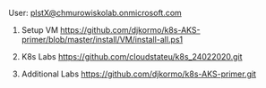 User: plstX@chmurowiskolab.onmicrosoft.com

1. Setup VM
https://github.com/djkormo/k8s-AKS-primer/blob/master/install/VM/install-all.ps1

2. K8s Labs
https://github.com/cloudstateu/k8s_24022020.git

3. Additional Labs
https://github.com/djkormo/k8s-AKS-primer.git

